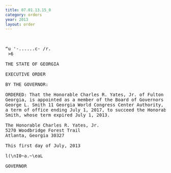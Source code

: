 ```yaml
---
title: 07.01.13.15_0
category: orders
year: 2013
layout: order
---
```


<pre>   

“u '-......c- /r.
 >6 

THE STATE OF GEORGIA

EXECUTIVE ORDER

BY THE GOVERNOR:

ORDERED: That the Honorable Charles R. Yates, Jr. of Fulton County,
Georgia, is appointed as a member of the Board of Governors of the
George L. Smith 11 Georgia World Congress Center Authority, for
a term of office ending July 1, 2017, to succeed the Honorable Gary
Smith, whose term expired July 1, 2013.

The Honorable Charles R. Yates, Jr.
5270 Woodbridge Forest Trail
Atlanta, Georgia 30327

This first day of July, 2013

l(\nI0~a.~\<L_>eaL

GOVERNOR

</pre>
